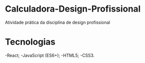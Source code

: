 # Calculadora-Design-Profissional

Atividade prática da disciplina de design profissional

# Tecnologias

-React;
-JavaScript (ES6+);
-HTML5;
-CSS3.
